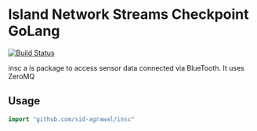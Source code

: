 
# Island Network Streams Checkpoint GoLang #

[![Build Status](https://travis-ci.org/sid-agrawal/insc.svg?branch=master)](https://travis-ci.org/sid-agrawal/insc) 

insc a is package to access sensor data connected via BlueTooth. It uses ZeroMQ

## Usage ##

```go
import "github.com/sid-agrawal/insc"
```
